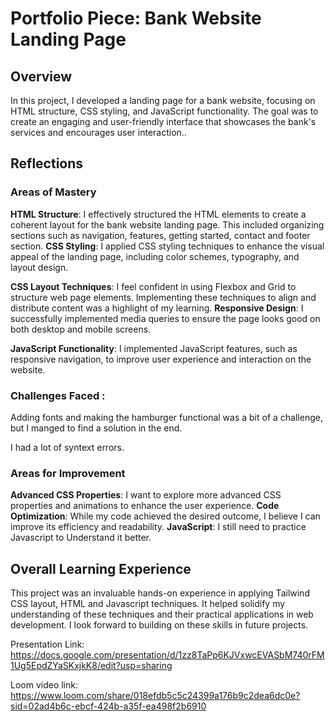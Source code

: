 # Portfolio Piece: Bank Website Landing Page

## Overview

In this project, I developed a landing page for a bank website, focusing on HTML structure, CSS styling, and JavaScript functionality. The goal was to create an engaging and user-friendly interface that showcases the bank's services and encourages user interaction..

## Reflections

### Areas of Mastery

**HTML Structure**: I effectively structured the HTML elements to create a coherent layout for the bank website landing page. This included organizing sections such as navigation, features, getting started, contact and footer section.
**CSS Styling**: I applied CSS styling techniques to enhance the visual appeal of the landing page, including color schemes, typography, and layout design.

**CSS Layout Techniques**: I feel confident in using Flexbox and Grid to structure web page elements. Implementing these techniques to align and distribute content was a highlight of my learning.
**Responsive Design**: I successfully implemented media queries to ensure the page looks good on both desktop and mobile screens.

**JavaScript Functionality**: I implemented JavaScript features, such as responsive navigation, to improve user experience and interaction on the website.

### Challenges Faced :

Adding fonts and making the hamburger functional was a bit of a challenge, but I manged to find a solution in the end.

I had a lot of syntext errors.

### Areas for Improvement

**Advanced CSS Properties**: I want to explore more advanced CSS properties and animations to enhance the user experience.
**Code Optimization**: While my code achieved the desired outcome, I believe I can improve its efficiency and readability.
**JavaScript**: I still need to practice Javascript to Understand it better.

## Overall Learning Experience

This project was an invaluable hands-on experience in applying Tailwind CSS layout, HTML and Javascript techniques. It helped solidify my understanding of these techniques and their practical applications in web development. I look forward to building on these skills in future projects.

Presentation Link:
https://docs.google.com/presentation/d/1zz8TaPp6KJVxwcEVASbM740rFM1Ug5EpdZYaSKxjkK8/edit?usp=sharing

Loom video link:
https://www.loom.com/share/018efdb5c5c24399a176b9c2dea6dc0e?sid=02ad4b6c-ebcf-424b-a35f-ea498f2b6910
